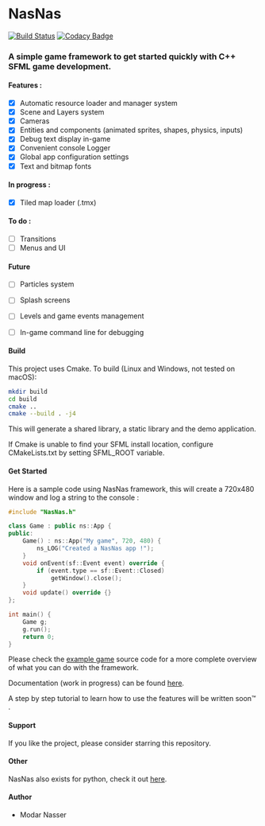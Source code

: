 # NasNas 
[![Build Status](https://travis-ci.com/Madour/NasNas.svg?branch=master)](https://travis-ci.com/Madour/NasNas)
[![Codacy Badge](https://app.codacy.com/project/badge/Grade/23bdd1079c3f4274a712f42851a276d8)](https://www.codacy.com/manual/Madour/NasNas?utm_source=github.com&amp;utm_medium=referral&amp;utm_content=Madour/NasNas&amp;utm_campaign=Badge_Grade) 
### A simple game framework to get started quickly with C++ SFML game development.

#### Features :
 - [x] Automatic resource loader and  manager system
 - [x] Scene and Layers system
 - [x] Cameras
 - [x] Entities and components (animated sprites, shapes, physics, inputs) 
 - [x] Debug text display in-game
 - [x] Convenient console Logger
 - [x] Global app configuration settings
 - [x] Text and bitmap fonts
 
#### In progress :
 - [x] Tiled map loader (.tmx)

#### To do :
 - [ ] Transitions
 - [ ] Menus and UI
 
#### Future
 - [ ] Particles system
 - [ ] Splash screens
 - [ ] Levels and game events management
 - [ ] In-game command line for debugging


#### Build

This project uses Cmake. To build (Linux and Windows, not tested on macOS):
```bash
mkdir build
cd build
cmake ..
cmake --build . -j4
```
This will generate a shared library, a static library and the demo application.

If Cmake is unable to find your SFML install location, configure CMakeLists.txt by
setting SFML_ROOT variable. 

#### Get Started

Here is a sample code using NasNas framework, this will create a 720x480 window and log a string to the console : 

```c++
#include "NasNas.h"

class Game : public ns::App {
public:
    Game() : ns::App("My game", 720, 480) {
        ns_LOG("Created a NasNas app !");
    }
    void onEvent(sf::Event event) override {
        if (event.type == sf::Event::Closed)
            getWindow().close();
    }
    void update() override {}
};

int main() {
    Game g;
    g.run();
    return 0;
}
```

Please check the [example game](https://github.com/Madour/NasNas/tree/master/example) source code
for a more complete overview of what you can do with the framework.

Documentation (work in progress) can be found [here](https://madour.github.io/NasNas/doc).

A step by step tutorial to learn how to use the features will be written soon™ . 

#### Support

If you like the project, please consider starring this repository.

#### Other

NasNas also exists for python, check it out [here](https://github.com/Madour/pyNasNas).

#### Author

 - Modar Nasser
 